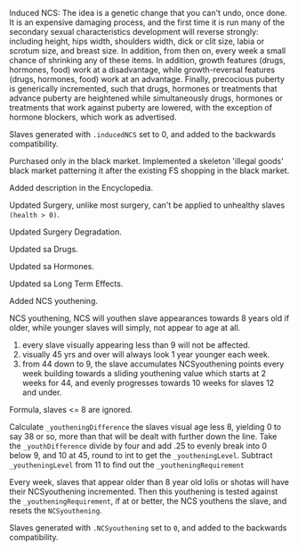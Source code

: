 Induced NCS:
		The idea is a genetic change that you can't undo, once done. It is an expensive damaging process, and the
		first time it is run many of the secondary sexual characteristics development will reverse strongly:
		including height, hips width, shoulders width, dick or clit size, labia or scrotum size, and breast size.
		In addition, from then on, every week a small chance of shrinking any of these items. In addition, growth
		features (drugs, hormones, food) work at a disadvantage, while growth-reversal features (drugs, hormones,
		food) work at an advantage. Finally, precocious puberty is generically incremented, such that drugs,
		hormones or treatments that advance puberty are heightened while simultaneously drugs, hormones or
		treatments that work against puberty are lowered, with the exception of hormone blockers, which work as
		advertised.

Slaves generated with `.inducedNCS` set to 0, and added to the backwards compatibility.

Purchased only in the black market.
		Implemented a skeleton 'illegal goods' black market patterning it after the existing FS shopping in the
		black market.

Added description in the Encyclopedia.

Updated Surgery, unlike most surgery, can't be applied to unhealthy slaves `(health > 0)`.

Updated Surgery Degradation.

Updated sa Drugs.

Updated sa Hormones.

Updated sa Long Term Effects.

Added NCS youthening.

NCS youthening, NCS will youthen slave appearances towards 8 years old if older, while younger slaves will
simply, not appear to age at all.
1. every slave visually appearing less than 9 will not be affected.
2. visually 45 yrs and over will always look 1 year younger each week.
3. from 44 down to 9, the slave accumulates NCSyouthening points every week building towards a sliding youthening value which starts at 2 weeks for 44, and evenly progresses towards 10 weeks for slaves 12 and under.

Formula, slaves <= 8 are ignored.

Calculate `_youtheningDifference` the slaves visual age less 8, yielding 0 to say 38 or so, more than that will be dealt with further down the line. Take the `_youthDifference` divide by four and add .25 to evenly break into 0 below 9, and 10 at 45, round to int to get the `_youtheningLevel`. Subtract `_youtheningLevel` from 11 to find out the `_youtheningRequirement`

Every week, slaves that appear older than 8 year old lolis or shotas will have their NCSyouthening incremented. Then this youthening is tested against the `_youtheningRequirement`, if at or better, the NCS youthens the slave, and resets the `NCSyouthening`.

Slaves generated with `.NCSyouthening` set to `0`, and added to the backwards compatibility.

